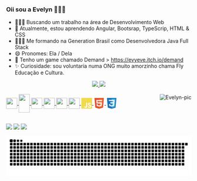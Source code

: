 ### Oii sou a Evelyn 👩🏻‍🦱

- 👩🏻‍💻 Buscando um trabalho na área de Desenvolvimento Web
- 🌱 Atualmente, estou aprendendo Angular, Bootsrap, TypeScrip, HTML & CSS
- 👩🏻‍🎓 Me formando na Generation Brasil como Desenvolvedora Java Full Stack
- 😄 Pronomes: Ela / Dela
- 👾 Tenho um game chamado Demand > https://evyeve.itch.io/demand
- ✨ Curiosidade: sou voluntaria numa ONG muito amorzinho chama Fly Educação e Cultura. 

<div align="center">
  <a href="https://github.com/evelyncarolina">
  <img height="180em" src="https://github-readme-stats.vercel.app/api?username=evelyncarolina&show_icons=true&theme=radical&include_all_commits=true&count_private=true"/>
  <img height="180em" src="https://github-readme-stats.vercel.app/api/top-langs/?username=evelyncarolina&layout=compact&langs_count=7&theme=radical"/>
</div>
  
<div style = "display: inline_block"> <br>
  <img align = "center" height = "30" width = "30" src = "https://img.icons8.com/material/452/java-coffee-cup-logo.png">
  <img align = "center" height = "50" width = "30" src = "https://img.shields.io/badge/Bootstrap-563D7C?style=for-the-badge&logo=bootstrap&logoColor=white">
  <img align = "center" height = "30" width = "30" src = "https://user-images.githubusercontent.com/33158051/103925017-e7673b80-50e4-11eb-9379-ceb82e3f382c.png">
  <img align = "center" height = "30" width = "30" src ="https://img.shields.io/badge/MySQL-00000F?style=for-the-badge&logo=mysql&logoColor=white">
  <img align = "center" height = "30" width = "30" src = "https://cdn.iconscout.com/icon/free/png-512/typescript-1174965.png">
  <img align = "center" height = "30" width = "30" src = "https://img.shields.io/badge/Angular-DD0031?style=for-the-badge&logo=angular&logoColor=white">
  <img align = "center" height = "30" width = "30" src = "https://raw.githubusercontent.com/devicons/devicon/master/icons/javascript/javascript-plain.svg">
  <img align = "center" height = "30" width = "30" src = "https://raw.githubusercontent.com/devicons/devicon/master/icons/html5/html5-original.svg">
  <img align = "center" height = "30" width = "30" src = "https://raw.githubusercontent.com/devicons/devicon/master/icons/css3/css3-original.svg">
  <img align = "right" alt="Evelyn-pic" height="100" src="https://i.imgur.com/pV3tvgw.png">
</div>
  
##
  
<div> 
  <a href="https://www.instagram.com/cria.evelyn/" target="_blank"><img src="https://img.shields.io/badge/-Instagram-%23E4405F?style=for-the-badge&logo=instagram&logoColor=white" target="_blank"></a>
  <a href = "mailto:evelyncarolina.contato@gmail.com"><img src="https://img.shields.io/badge/-Gmail-%23333?style=for-the-badge&logo=gmail&logoColor=white" target="_blank"></a>
  <a href="https://www.linkedin.com/in/evelyn-carolina/" target="_blank"><img src="https://img.shields.io/badge/-LinkedIn-%230077B5?style=for-the-badge&logo=linkedin&logoColor=white" target="_blank"></a> 
 
   ![Snake animation](https://github.com/evelyncarolina/evelyncarolina/blob/output/github-contribution-grid-snake.svg)
</div>

